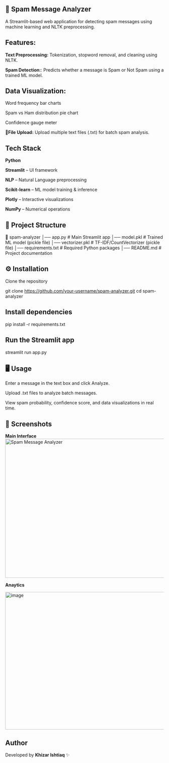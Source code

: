 ## 📩 Spam Message Analyzer

A Streamlit-based web application for detecting spam messages using machine learning and NLTK preprocessing.

## Features:

 **Text Preprocessing:** Tokenization, stopword removal, and cleaning using NLTK.

 **Spam Detection:**: Predicts whether a message is Spam or Not Spam using a trained ML model.

##  Data Visualization:

Word frequency bar charts

Spam vs Ham distribution pie chart

Confidence gauge meter

**📁File Upload:** Upload multiple text files (.txt) for batch spam analysis.


## Tech Stack

**Python** 

**Streamlit**
 – UI framework

**NLP**
 – Natural Language preprocessing

**Scikit-learn**
 – ML model training & inference

**Plotly**
 – Interactive visualizations

**NumPy**
 – Numerical operations

## 📂 Project Structure
📁 spam-analyzer
│── app.py                # Main Streamlit app
│── model.pkl             # Trained ML model (pickle file)
│── vectorizer.pkl        # TF-IDF/CountVectorizer (pickle file)
│── requirements.txt      # Required Python packages
│── README.md             # Project documentation

## ⚙️ Installation

Clone the repository

git clone https://github.com/your-username/spam-analyzer.git
cd spam-analyzer


## Install dependencies

pip install -r requirements.txt


## Run the Streamlit app

streamlit run app.py


## 🖥️ Usage

Enter a message in the text box and click Analyze.

Upload .txt files to analyze batch messages.

View spam probability, confidence score, and data visualizations in real time.

## 📸 Screenshots
**Main Interface**
<img width="956" height="442" alt="Spam Message Analyzer " src="https://github.com/user-attachments/assets/fefb5d92-5e79-4b4b-9d6b-f19924681f29" />

**Anaytics**

<img width="941" height="437" alt="image" src="https://github.com/user-attachments/assets/8aa35118-6937-49cf-8e18-b5e6491ecedf" />


## Author

Developed by **Khizar Ishtiaq** ✨
